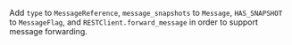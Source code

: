 Add `type` to `MessageReference`, `message_snapshots` to 
`Message`, `HAS_SNAPSHOT` to `MessageFlag`, and `RESTClient.forward_message` in order to support message forwarding.
